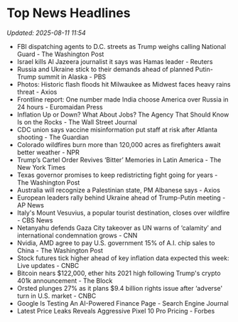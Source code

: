 # Top News Headlines

_Updated: 2025-08-11 11:54_

- FBI dispatching agents to D.C. streets as Trump weighs calling National Guard - The Washington Post
- Israel kills Al Jazeera journalist it says was Hamas leader - Reuters
- Russia and Ukraine stick to their demands ahead of planned Putin-Trump summit in Alaska - PBS
- Photos: Historic flash floods hit Milwaukee as Midwest faces heavy rains threat - Axios
- Frontline report: One number made India choose America over Russia in 24 hours - Euromaidan Press
- Inflation Up or Down? What About Jobs? The Agency That Should Know Is on the Rocks - The Wall Street Journal
- CDC union says vaccine misinformation put staff at risk after Atlanta shooting - The Guardian
- Colorado wildfires burn more than 120,000 acres as firefighters await better weather - NPR
- Trump’s Cartel Order Revives ‘Bitter’ Memories in Latin America - The New York Times
- Texas governor promises to keep redistricting fight going for years - The Washington Post
- Australia will recognize a Palestinian state, PM Albanese says - Axios
- European leaders rally behind Ukraine ahead of Trump-Putin meeting - AP News
- Italy's Mount Vesuvius, a popular tourist destination, closes over wildfire - CBS News
- Netanyahu defends Gaza City takeover as UN warns of ‘calamity’ and international condemnation grows - CNN
- Nvidia, AMD agree to pay U.S. government 15% of A.I. chip sales to China - The Washington Post
- Stock futures tick higher ahead of key inflation data expected this week: Live updates - CNBC
- Bitcoin nears $122,000, ether hits 2021 high following Trump's crypto 401k announcement - The Block
- Orsted plunges 27% as it plans $9.4 billion rights issue after ‘adverse' turn in U.S. market - CNBC
- Google Is Testing An AI-Powered Finance Page - Search Engine Journal
- Latest Price Leaks Reveals Aggressive Pixel 10 Pro Pricing - Forbes